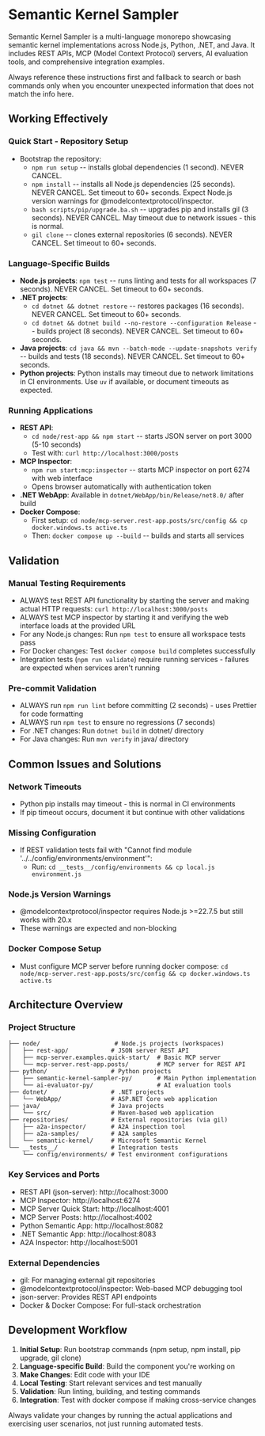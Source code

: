 # Semantic Kernel Sampler

Semantic Kernel Sampler is a multi-language monorepo showcasing semantic kernel implementations across Node.js, Python, .NET, and Java. It includes REST APIs, MCP (Model Context Protocol) servers, AI evaluation tools, and comprehensive integration examples.

Always reference these instructions first and fallback to search or bash commands only when you encounter unexpected information that does not match the info here.

## Working Effectively

### Quick Start - Repository Setup
- Bootstrap the repository:
  - `npm run setup` -- installs global dependencies (1 second). NEVER CANCEL.
  - `npm install` -- installs all Node.js dependencies (25 seconds). NEVER CANCEL. Set timeout to 60+ seconds. Expect Node.js version warnings for @modelcontextprotocol/inspector.
  - `bash scripts/pip/upgrade.ba.sh` -- upgrades pip and installs gil (3 seconds). NEVER CANCEL. May timeout due to network issues - this is normal.
  - `gil clone` -- clones external repositories (6 seconds). NEVER CANCEL. Set timeout to 60+ seconds.

### Language-Specific Builds
- **Node.js projects**: `npm test` -- runs linting and tests for all workspaces (7 seconds). NEVER CANCEL. Set timeout to 60+ seconds.
- **.NET projects**: 
  - `cd dotnet && dotnet restore` -- restores packages (16 seconds). NEVER CANCEL. Set timeout to 60+ seconds.
  - `cd dotnet && dotnet build --no-restore --configuration Release` -- builds project (8 seconds). NEVER CANCEL. Set timeout to 60+ seconds.
- **Java projects**: `cd java && mvn --batch-mode --update-snapshots verify` -- builds and tests (18 seconds). NEVER CANCEL. Set timeout to 60+ seconds.
- **Python projects**: Python installs may timeout due to network limitations in CI environments. Use `uv` if available, or document timeouts as expected.

### Running Applications
- **REST API**: 
  - `cd node/rest-app && npm start` -- starts JSON server on port 3000 (5-10 seconds)
  - Test with: `curl http://localhost:3000/posts`
- **MCP Inspector**: 
  - `npm run start:mcp:inspector` -- starts MCP inspector on port 6274 with web interface
  - Opens browser automatically with authentication token
- **.NET WebApp**: Available in `dotnet/WebApp/bin/Release/net8.0/` after build
- **Docker Compose**: 
  - First setup: `cd node/mcp-server.rest-app.posts/src/config && cp docker.windows.ts active.ts`
  - Then: `docker compose up --build` -- builds and starts all services

## Validation

### Manual Testing Requirements
- ALWAYS test REST API functionality by starting the server and making actual HTTP requests: `curl http://localhost:3000/posts`
- ALWAYS test MCP inspector by starting it and verifying the web interface loads at the provided URL
- For any Node.js changes: Run `npm test` to ensure all workspace tests pass
- For Docker changes: Test `docker compose build` completes successfully
- Integration tests (`npm run validate`) require running services - failures are expected when services aren't running

### Pre-commit Validation
- ALWAYS run `npm run lint` before committing (2 seconds) - uses Prettier for code formatting
- ALWAYS run `npm test` to ensure no regressions (7 seconds)
- For .NET changes: Run `dotnet build` in dotnet/ directory
- For Java changes: Run `mvn verify` in java/ directory

## Common Issues and Solutions

### Network Timeouts
- Python pip installs may timeout - this is normal in CI environments
- If pip timeout occurs, document it but continue with other validations

### Missing Configuration
- If REST validation tests fail with "Cannot find module '../../config/environments/environment'":
  - Run: `cd __tests__/config/environments && cp local.js environment.js`

### Node.js Version Warnings
- @modelcontextprotocol/inspector requires Node.js >=22.7.5 but still works with 20.x
- These warnings are expected and non-blocking

### Docker Compose Setup
- Must configure MCP server before running docker compose: `cd node/mcp-server.rest-app.posts/src/config && cp docker.windows.ts active.ts`

## Architecture Overview

### Project Structure
```
├── node/                     # Node.js projects (workspaces)
│   ├── rest-app/            # JSON server REST API
│   ├── mcp-server.examples.quick-start/  # Basic MCP server
│   └── mcp-server.rest-app.posts/        # MCP server for REST API
├── python/                  # Python projects
│   ├── semantic-kernel-sampler-py/       # Main Python implementation
│   └── ai-evaluator-py/                  # AI evaluation tools
├── dotnet/                  # .NET projects
│   └── WebApp/              # ASP.NET Core web application
├── java/                    # Java projects
│   └── src/                 # Maven-based web application
├── repositories/            # External repositories (via gil)
│   ├── a2a-inspector/       # A2A inspection tool
│   ├── a2a-samples/         # A2A samples
│   └── semantic-kernel/     # Microsoft Semantic Kernel
└── __tests__/               # Integration tests
    └── config/environments/ # Test environment configurations
```

### Key Services and Ports
- REST API (json-server): http://localhost:3000
- MCP Inspector: http://localhost:6274
- MCP Server Quick Start: http://localhost:4001
- MCP Server Posts: http://localhost:4002
- Python Semantic App: http://localhost:8082
- .NET Semantic App: http://localhost:8083
- A2A Inspector: http://localhost:5001

### External Dependencies
- gil: For managing external git repositories
- @modelcontextprotocol/inspector: Web-based MCP debugging tool
- json-server: Provides REST API endpoints
- Docker & Docker Compose: For full-stack orchestration

## Development Workflow

1. **Initial Setup**: Run bootstrap commands (npm setup, npm install, pip upgrade, gil clone)
2. **Language-specific Build**: Build the component you're working on
3. **Make Changes**: Edit code with your IDE
4. **Local Testing**: Start relevant services and test manually
5. **Validation**: Run linting, building, and testing commands
6. **Integration**: Test with docker compose if making cross-service changes

Always validate your changes by running the actual applications and exercising user scenarios, not just running automated tests.